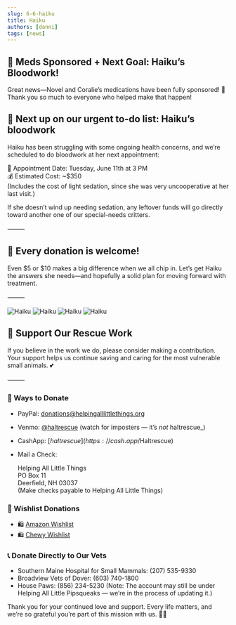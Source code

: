 ```yaml
---
slug: 6-6-haiku
title: Haiku
authors: [danni]
tags: [news]
---
```


## 🎉 Meds Sponsored + Next Goal: Haiku’s Bloodwork!

Great news—Novel and Coralie’s medications have been fully sponsored! 💖 Thank you so much to everyone who helped make that happen!

<!-- truncate -->


## 🧪 Next up on our urgent to-do list: Haiku’s bloodwork

Haiku has been struggling with some ongoing health concerns, and we’re scheduled to do bloodwork at her next appointment:

📅 Appointment Date: Tuesday, June 11th at 3 PM    
💰 Estimated Cost: ~$350    
(Includes the cost of light sedation, since she was very uncooperative at her last visit.)    

If she doesn’t wind up needing sedation, any leftover funds will go directly toward another one of our special-needs critters.

⸻

## 🐹 Every donation is welcome!

Even $5 or $10 makes a big difference when we all chip in. Let’s get Haiku the answers she needs—and hopefully a solid plan for moving forward with treatment.

⸻

![Haiku](haiku1.jpg)
![Haiku](haiku2.jpg)
![Haiku](haiku3.jpg)
![Haiku](haiku4.jpg)



## 🙏  Support Our Rescue Work

If you believe in the work we do, please consider making a contribution.
Your support helps us continue saving and caring for the most vulnerable small animals. 💕

⸻

### 💸  Ways to Donate
 - PayPal: donations@helpingalllittlethings.org
 - Venmo: [@haltrescue](https://account.venmo.com/u/haltrescue) (watch for imposters — it’s _not_ haltrescue_)
 - CashApp: [$haltrescue](https://cash.app/$Haltrescue)
 - Mail a Check:  
  
    Helping All Little Things    
    PO Box 11    
    Deerfield, NH 03037    
    (Make checks payable to Helping All Little Things)    


### 🛒 Wishlist Donations
 - 🛍️ [Amazon Wishlist](https://tinyurl.com/HALT-Amazon-Wishlist)
 - 🛍️ [Chewy Wishlist](https://tinyurl.com/HALT-Chewy-Wishlist)


### 📞 Donate Directly to Our Vets
 - Southern Maine Hospital for Small Mammals: (207) 535-9330
 - Broadview Vets of Dover: (603) 740-1800
 - House Paws: (856) 234-5230
(Note: The account may still be under Helping All Little Pipsqueaks — we’re in the process of updating it.)

Thank you for your continued love and support.
Every life matters, and we’re so grateful you’re part of this mission with us. 🐹💕
